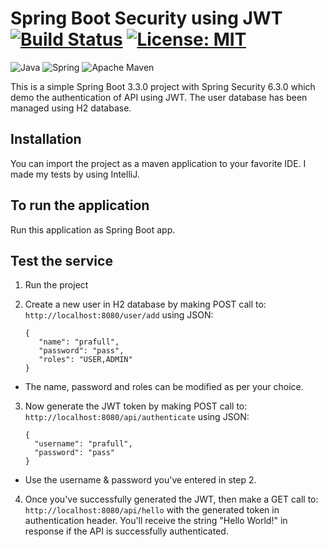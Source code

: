# Spring Boot Security using JWT [![Build Status](https://github.com/prafullsranjan/simple-spring-boot-security-jwt/actions/workflows/maven.yml/badge.svg)](https://github.com/prafullsranjan/simple-spring-boot-security-jwt/actions/workflows/maven.yml) [![License: MIT](https://img.shields.io/badge/License-MIT-yellow.svg)](https://opensource.org/licenses/MIT)

![Java](https://img.shields.io/badge/java-%23ED8B00.svg?style=for-the-badge&logo=openjdk&logoColor=white) ![Spring](https://img.shields.io/badge/spring-%236DB33F.svg?style=for-the-badge&logo=spring&logoColor=white)  ![Apache Maven](https://img.shields.io/badge/Apache%20Maven-C71A36?style=for-the-badge&logo=Apache%20Maven&logoColor=white) 

This is a simple Spring Boot 3.3.0 project with Spring Security 6.3.0 which demo the authentication of API using JWT. The user database has been managed using H2 database.

## Installation
You can import the project as a maven application to your favorite IDE. I made my tests by using IntelliJ.

## To run the application
Run this application as Spring Boot app.

## Test the service
1. Run the project
2. Create a new user in H2 database by making POST call to: `http://localhost:8080/user/add` using JSON:
   
   ```
   {
      "name": "prafull",
      "password": "pass",
      "roles": "USER,ADMIN"
   }
* The name, password and roles can be modified as per your choice.
3. Now generate the JWT token by making POST call to: `http://localhost:8080/api/authenticate` using JSON:
  
    ```
   {
      "username": "prafull",
      "password": "pass"
   }
* Use the username & password you've entered in step 2.
4. Once you've successfully generated the JWT, then make a GET call to: `http://localhost:8080/api/hello` with the generated token in authentication header. You'll receive the string "Hello World!" in response if the API is successfully authenticated.
